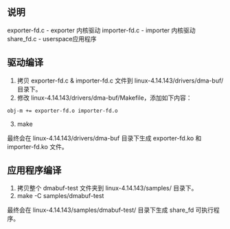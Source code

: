 ## 说明
exporter-fd.c - exporter 内核驱动
importer-fd.c - importer 内核驱动
share_fd.c - userspace应用程序

## 驱动编译
1. 拷贝 exporter-fd.c & importer-fd.c 文件到 linux-4.14.143/drivers/dma-buf/ 目录下。
2. 修改 linux-4.14.143/drivers/dma-buf/Makefile，添加如下内容：
```bash
obj-m += exporter-fd.o importer-fd.o
```
3. make

最终会在 linux-4.14.143/drivers/dma-buf 目录下生成 exporter-fd.ko 和 importer-fd.ko 文件。



## 应用程序编译
1. 拷贝整个 dmabuf-test 文件夹到 linux-4.14.143/samples/ 目录下。
2. make -C samples/dmabuf-test

最终会在 linux-4.14.143/samples/dmabuf-test/ 目录下生成 share_fd 可执行程序。
